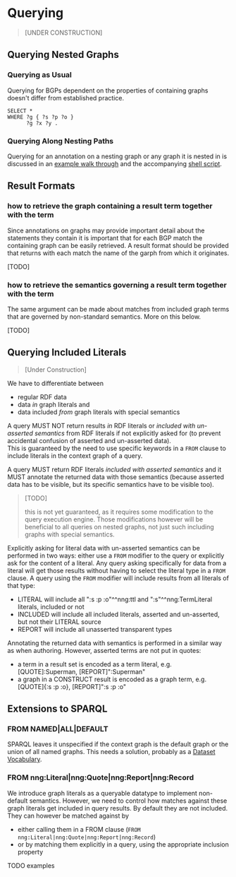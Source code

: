 # Querying


> [UNDER CONSTRUCTION]

<!-- 

> PLEASE EXCUSE THE CHAOS AROUND HERE !!!


> a detailed discussion of querying, including 
>
> - display of annotations (as "there is more..." or similar)
> - scoping queries to nested graphs (recursively following their nested graphs)
> - querying included graph literals
> - displaying results with non-standard semantics, e.g. unasserted, opaque, etc


A publicly accessible prototype implementation is available at 
https://observablehq.com/@datagenous/nested-named-graphs.
-->

<!-- 
## Basic Design

### entailment process
BGP matching is defined as an entailment process.
Simple entailment is defined on the basis of (and is equivalent to) same term equality.
This proposal extends that definition with entailment rules for graph transclusion:
- graph relations
- how they determine target graph construction

### terminology
The context graph is the initial target graph
  as defined in FROM and FROM NAMED.  
The target graph is the graph to match BGP against.
  It can change over the course of a query


### Depth First vs Breadth First Search of Nested Graphs
 
[Olaf's formalization](https://lists.w3.org/Archives/Public/public-rdf-star-wg/2023Nov/0027.html ) can be understood as the equivalent of a depth first traversal of nested graphs. Results for nested BGPs are to be expected, but not exactly intuitive.
We currently go breadth first but should be more explicit about it, and maybe provide both options.  
[Issue #7](https://github.com/rat10/nng/issues/7)
[TODO] tests for both Depth First and Breadth First behaviors


### querying with context
  In order to return results with context (for each result, the graph it was found in)
    eg `:G1 :Car` instead of just `:Car`
  BGP statement patterns must provide means to retain the name of the source graph
  from which a matched statement originates.
  that requires the elments of the target graph which constitute QUADs must be avaiable
  in the BGP.
  A GRAPH form provides aspect of this, but its expressiveness is limited.


## inherited annotations

It should be possible to query inherited annotations from nested graphs.

-->


## Querying Nested Graphs

### Querying as Usual

Querying for BGPs dependent on the properties of containing graphs doesn't differ from established practice.

```sparql
SELECT *
WHERE ?g { ?s ?p ?o }
      ?g ?x ?y .
```


### Querying Along Nesting Paths

Querying for an annotation on a nesting graph or any graph it is nested in is discussed in 
an [example walk through](queryingPaths.md) and the accompanying [shell script](tests/queryingPaths.sh). 

<!--
```sparql
SELECT *
WHERE ?g { ?s ?p ?o }
      ?g annotated* ?q   <--- that didn't work !!!
```


paths *
standard sparql feature, but slightly extended
  as they traverse graphs.
  standard sparql paths do not.
  see https://www.w3.org/TR/sparql11-query/#propertypaths
-->


<!--

## The current implementation exhibits (at least) two idiosyncrasies:

- it provides no means to bind the actual graph which comprises a matched statement. To do so will require BGP processing to include quad statement patterns
- a query which provides as its matching dataset description an explicit list of graphs will match a BGP against a single effective graph which is the closure of all nested graphs at those roots, rather than computing a distinct effective graph from each root graph.

a query for a BGP over all graphs will find it in any graph, also nested ones. as olaf's formalization illustrates it finds the same BGP again per nesting graph, not only in the innermost graph containing it. that is counterintuitive. what to do about it?

-->


## Result Formats

### how to retrieve the graph containing a result term together with the term

Since annotations on graphs may provide important detail about the statements they contain it is important that for each BGP match the containing graph can be easily retrieved. A result format should be provided that returns with each match the name of the garph from which it originates.

[TODO]

### how to retrieve the semantics governing a result term together with the term

The same argument can be made about matches from included graph terms that are governed by non-standard semantics. More on this below.

[TODO]






## Querying Included Literals

> [Under Construction]

We have to differentiate between 
- regular RDF data
- data *in* graph literals and 
- data included *from* graph literals with special semantics


A query MUST NOT return results *in* RDF literals or *included with un-asserted semantics* from RDF literals if not explicitly asked for (to prevent accidental confusion of asserted and un-asserted data).  
This is guaranteed by the need to use specific keywords in a `FROM` clause to include literals in the context graph of a query. 

A query MUST return RDF literals *included with asserted semantics* and it MUST annotate the returned data with those semantics (because asserted data has to be visible, but its specific semantics have to be visible too).   

> [TODO] 
> 
> this is not yet guaranteed, as it requires some modification to the query execution engine. Those modifications however will be beneficial to all queries on nested graphs, not just such including graphs with special semantics.


Explicitly asking for literal data with un-asserted semantics can be performed in two ways: either use a `FROM` modifier to the query or explicitly ask for the content of a literal.
Any query asking specifically for data from a literal will get those results without having to select the literal type in a `FROM` clause.
A query using the `FROM` modifier will include results from all literals of that type:
- LITERAL will include all ":s :p :o"^^nng:ttl and ":s"^^nng:TermLiteral literals, included or not
- INCLUDED will include all included literals, asserted and un-asserted, but not their LITERAL source
- REPORT will include all unasserted transparent types

Annotating the returned data with semantics is performed in a similar way as when authoring. However, asserted terms are not put in quotes:
- a term in a result set is encoded as a term literal, e.g. [QUOTE]:Superman, [REPORT]":Superman"
- a graph in a CONSTRUCT result is encoded as a graph term, e.g. [QUOTE]{:s :p :o}, [REPORT]":s :p :o"

<!-- this is all wrong
Just to clarify: graph literals that are included without semantics modifiers have undefined RDF semantics and when queried the results are displayed like regular RDF data - because that's what they are - without any prepended semantics modifier.
-->

<!-- TODO  how will the query engine know that some semantics is asserted or un-asserted? Will it have to look up the semantics' definition on the web?
-->

<!--
Querying nested graph literals requires some extra arrangements: query engines should support querying these quotes, but must return results in the same syntax: as quoted graph literals. 

In a TSV/CSV query result set a value returned from an unasserted statement has to be rendered as a singleton unasserted term, e.g. `{":a"}`. Note that we can by default omit the naming part `[]`, but it will be added if the query explicitly asks for it. 

> [TODO] To ensure that unasserted values are not accidentally returned, a special `with UNASSERTED` parameter could be provided in the query. However, putting the query result in quotes might be just as effective and less troublesome. The opposite approach, a parameter `without UNASSERTED` that suppresses unasserted results on demand might also be an option. TBD
-->

<!--

### Example
```turtle
prefix : <http://ex.org/>
prefix nng: <http://rat.io/nng/>

:X nng:includes ":Alice :likes :Skiing"^^nng:ttl .
:Bob :says ":Moon :madeOf :Cheese"^^nng:ttl .
:Alice :said ":s :p :o. :a :b :c"^^nng:ttl .
[nng:name :Y, nng:semantics QUOTE]":ThisGraph a :Quote" .
:LoisLane :loves [QUOTE]":Superman", :Skiing, [REPORT]":ClarkKent" .
:Kid :loves [REPORT]":Superman" .
:Carol :claims {":Denis :goes :Swimming"} .
:Y {:Some :dubious :Thing}
:ClarkKent owl:sameAs :Superman .
:ClarkKent :loves :LoisLane .
```

-->

<!--

### what to expect without FROM clause or explicit addressing
```sparql
SELECT ?s
WHERE  { ?s ?p :Superman }
```
here i would like the result to include  
- :LoisLane   
because she loves the opaque (but asserted) version of :Superman  
but not 
- :Kid  
because it loves an unasserted comic figure (poor kid) 

```sparql
SELECT ?o
WHERE { :LoisLane :loves ?o }
```
here i would like to see
- [QUOTE]:Superman
- :Skiing
but not 
- [REPORT]":ClarkKent"

```sparql
SELECT ?o
WHERE { :moon ?p ?o}
```
here i would like to see
- nothing
because the respective candidate is a literal

-->

<!--
### what to expect with FROM clause

Query modifiers are introduced in a 'FROM' clause and use the provided semantics identifiers, e.g. LITERAL, RECORD, REPORT, OPAQUE:
```sparql
SELECT ?s 
FROM   REPORT
WHERE  { ?s ?p :Superman }
```
here i would like to see
- :LoisLane 
- :Kid       
because she loves the opaque (but asserted) version of :Superman  
and the kid loves the reported Superman

```sparql
SELECT ?o
FROM   REPORT
WHERE { :LoisLane :loves ?o }
```
here i would like to see
-  [QUOTE]:Superman (no quotes around this IRI because it's asserted)
- :Skiing
- [REPORT]":ClarkKent"

```sparql
SELECT ?o
FROM LITERAL
WHERE { :moon ?p ?o}
```
here i would like to see
-  [LITERAL]":Cheese"
because the respective candidate is a literal


[TODO]   what if also the name of the nested graph that this value originated from has to be recorded? then the syntax becomes quite convoluted.
 -->           

<!--
### what to expect with Explicit Addressing

If a query addresses a graph literal explicitly, its results are rendered like regular RDF.
```turtle
:Alice :said ":s :p :o. :a :b :c"^^nng:ttl .
```
[HELP]  i'd like to address the graph literal
    but how do i do that?
       maybe i need the following little helpers:
```turtle
nng:hasSource rdfs:range nng:GraphLiteral .
[]{:a :b :c} nng:hasSource ":A :b :C"^^nng:ttl

# select all objects in the literal
# assuming that graph literals are graphs too (ie referenced per graph keyword) ???
SELECT ?so
WHERE ?a nng:hasSource ?src
        graph ?src { ?ss ?sp ?so }
```

-->



<!--
### what to expect when CONSTRUCTing results

Currently that's future work, as result sets are the more immediate need. 
However, we expect that constructed graphs will also contain
- terms from nested graphs with special semantics or 
- nested terms with special semantics
so it will again be necessary to be able to encode semantics per term. In the case where  whole statements have the same semantics they have to be encoded as nested graphs.
-->


## Extensions to SPARQL

### FROM NAMED|ALL|DEFAULT
SPARQL leaves it unspecified if the context graph is the default graph or the union of all named graphs. This needs a solution, probably as a [Dataset Vocabulary](graphSemantics.md).

### FROM nng:Literal|nng:Quote|nng:Report|nng:Record
We introduce graph literals as a queryable datatype to implement non-default semantics. However, we need to control how matches against these graph literals get included in query results. By default they are not included. They can however be matched against by
- either calling them in a FROM clause (`FROM nng:Literal|nng:Quote|nng:Report|nng:Record`)
- or by matching them explicitly in a query, using the appropriate inclusion property

TODO examples


<!--

### CONTEXT
expressions
- 'SELECT [?g]?a …' to explicitly demand for the context of term
- 'with CONTEXT' to ask for all contexts
- 'WHERE [?g]{…' 

SELECT result sets as TSV
	[:ng_a]:a1 :b2 :c3 [:ng_d]:d4 :e5



### do we always union?
  if we query for "FROM :Alice" then every graph transcluded into :Alice becomes part of the target graph as well (it is "union-ed" into the target graph)
  we consider it sensible to union but it's not mandatory

### union vs merge of blank nodes
what are the consequences for blank graphs if we merge?
what strategy do we recommend?
what may happen to other strategies wrt blank node merging?

-->
